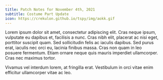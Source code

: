 ```yaml
---
title: Patch Notes for November 4th, 2021
subtitle: Costume Part Update
icon: https://crekulon.github.io/tspy/img/aokk.gif
---
```

Lorem ipsum dolor sit amet, consectetur adipiscing elit. Cras neque ipsum, vulputate eu dapibus et, facilisis a nunc. Cras nibh elit, placerat ac nisi eget, porttitor suscipit quam. Sed sollicitudin felis ac iaculis dapibus. Sed purus erat, iaculis nec orci eu, lacinia finibus massa. Cras non quam in leo posuere fermentum. Etiam ornare neque quis mauris imperdiet ullamcorper. Cras nec maximus tortor.

Vivamus vel interdum lorem, at fringilla erat. Vestibulum in orci vitae enim efficitur ullamcorper vitae ac leo.